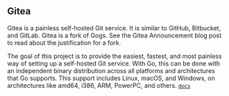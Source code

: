 ## Gitea

Gitea is a painless self-hosted Git service. It is similar to GitHub, Bitbucket, and GitLab. Gitea is a fork of Gogs. See the Gitea Announcement blog post to read about the justification for a fork.

The goal of this project is to provide the easiest, fastest, and most painless way of setting up a self-hosted Git service. With Go, this can be done with an independent binary distribution across all platforms and architectures that Go supports. This support includes Linux, macOS, and Windows, on architectures like amd64, i386, ARM, PowerPC, and others. <small> [docs](https://docs.gitea.io/en-us/) </small>